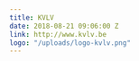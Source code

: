 ```yaml
---
title: KVLV
date: 2018-08-21 09:06:00 Z
link: http://www.kvlv.be
logo: "/uploads/logo-kvlv.png"
---
```


